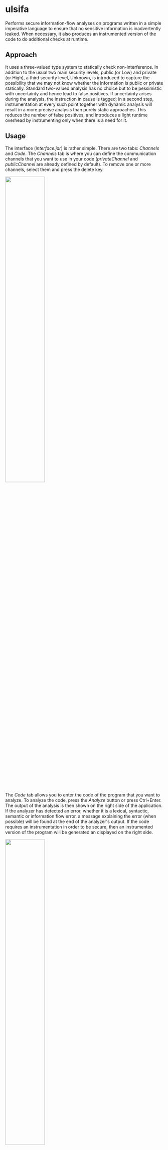 # ulsifa
Performs secure information-flow analyses on programs written in a simple imperative language to ensure that no sensitive information is inadvertently leaked. When necessary, it also produces an instrumented version of the code to do additional checks at runtime.

## Approach
It uses a three-valued type system to statically check non-interference. In addition to the usual two main security levels, public (or Low) and private (or High), a third security level, Unknown, is introduced to capture the possibility that we may not know whether the information is public or private statically. Standard two-valued analysis has no choice but to be pessimistic with uncertainty and hence lead to false positives. If uncertainty arises during the analysis, the instruction in cause is tagged; in a second step, instrumentation at every such point together with dynamic analysis will result in a more precise analysis than purely static approaches. This reduces the number of false positives, and introduces a light runtime overhead by instrumenting only when there is a need for it.

## Usage
The interface (_interface.jar_) is rather simple. There are two tabs: _Channels_ and _Code_. The _Channels_ tab is where you can define the communication channels that you want to use in your code (_privateChannel_ and _publicChannel_ are already defined by default). To remove one or more channels, select them and press the delete key.

<img src="https://i.imgur.com/Jw8S69f.png" width="50%" />

The _Code_ tab allows you to enter the code of the program that you want to analyze. To analyze the code, press the _Analyze_ button or press Ctrl+Enter. The output of the analysis is then shown on the right side of the application. If the analyzer has detected an error, whether it is a lexical, syntactic, semantic or information flow error, a message explaining the error (when possible) will be found at the end of the analyzer's output. If the code requires an instrumentation in order to be secure, then an instrumented version of the program will be generated an displayed on the right side.

<img src="https://i.imgur.com/5Tvv6Sj.png" width="50%" />

### Examples
#### Example 1 (rejected.ulsifa)
```
x := 0;
if highValue then
    x := 1
end;
send x to publicChannel
```

#### Example 2 (rejected2.ulsifa)
```
if highValue > 42 then
    c := publicChannel
else
    c := privateChannel
end;
send lowValue to c
```

#### Example 3 (instrumented1.ulsifa)
```
if lowValue then
    c := publicChannel
else
    c := privateChannel
end;
send highValue to c
```

#### Example 4 (rejected3.ulsifa)
```
i := 0;
x1 := 0;
x2 := 0;
x3 := 0;
while i < 42 do
    send x3 to publicChannel;
    x3 := x2;
    x2 := x1;
    x1 := highValue;
    i := i + 1
end
```
This example illustrates the fact that we perform an iterative analysis when necessary. In this case, analyzing only the first iteration of the while loop would not have revealed the problem that occurs on the fourth iteration.

#### Example 5 (instrumented2.ulsifa)
```
receiven c from publicChannel;
receivec x1 from c;
x2 := 3;
receivec x3 from c;

if x1 > 2 then
    if x2 = 3 then
        send x3 to publicChannel
    end
end
```
In this example, then channel _c_ could be either private or public. This means that the security level of _x3_ is _U_ (unknown). Instead of simply rejecting this code, we instrument it so that the type of channel _c_ is checked at runtime before sending _x3_ through a public channel.
